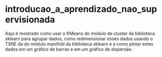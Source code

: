 # introducao_a_aprendizado_nao_supervisionada
Aqui é mostrado como usar o KMeans do módulo de cluster da biblioteca sklearn para agrupar dados, como redimensionar esses dados usando o TSNE da do módulo manifold da biblioteca sklearn e a como plotar estes dados em um gráfico de barras e em um gráfico de dispersão.
